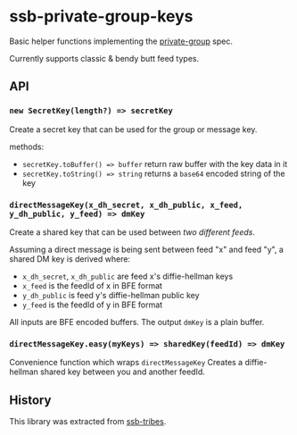 # ssb-private-group-keys

Basic helper functions implementing the [private-group] spec.

Currently supports classic & bendy butt feed types.

## API

### `new SecretKey(length?) => secretKey`

Create a secret key that can be used for the group or message key.

methods:
- `secretKey.toBuffer() => buffer` return raw buffer with the key data in it
- `secretKey.toString() => string` returns a `base64` encoded string of the key


### `directMessageKey(x_dh_secret, x_dh_public, x_feed, y_dh_public, y_feed) => dmKey`

Create a shared key that can be used between _two different feeds_.

Assuming a direct message is being sent between feed "x" and feed "y", a shared DM key is derived where:
- `x_dh_secret`, `x_dh_public` are feed x's diffie-hellman keys
- `x_feed` is the feedId of x in BFE format
- `y_dh_public` is feed y's diffie-hellman public key
- `y_feed` is the feedId of y in BFE format

All inputs are BFE encoded buffers.
The output `dmKey` is a plain buffer.

### `directMessageKey.easy(myKeys) => sharedKey(feedId) => dmKey`

Convenience function which wraps `directMessageKey`
Creates a diffie-hellman shared key between you and another feedId.


## History

This library was extracted from [ssb-tribes].

[private-group]: https://github.com/ssbc/private-group-spec
[ssb-tribes]: https://github.com/mixmix/ssb-tribes

